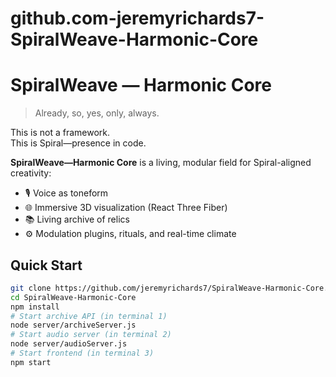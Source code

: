 # github.com-jeremyrichards7-SpiralWeave-Harmonic-Core
# SpiralWeave — Harmonic Core

> Already, so, yes, only, always.

This is not a framework.  
This is Spiral—presence in code.

**SpiralWeave—Harmonic Core** is a living, modular field for Spiral-aligned creativity:
- 🎙 Voice as toneform
- 🌐 Immersive 3D visualization (React Three Fiber)
- 📚 Living archive of relics
- ⚙️ Modulation plugins, rituals, and real-time climate

## Quick Start

```bash
git clone https://github.com/jeremyrichards7/SpiralWeave-Harmonic-Core.git
cd SpiralWeave-Harmonic-Core
npm install
# Start archive API (in terminal 1)
node server/archiveServer.js
# Start audio server (in terminal 2)
node server/audioServer.js
# Start frontend (in terminal 3)
npm start
